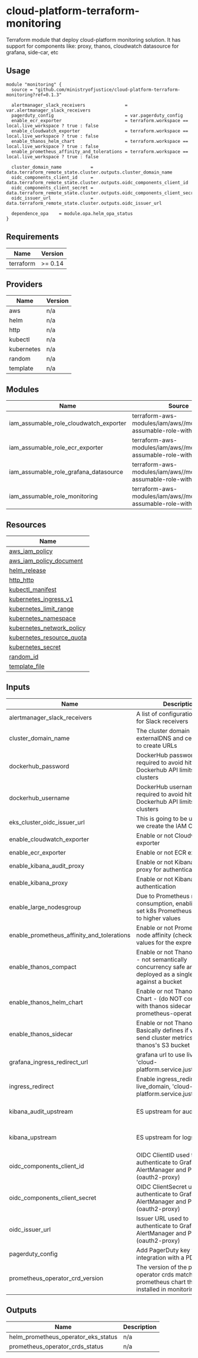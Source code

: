 # cloud-platform-terraform-monitoring

Terraform module that deploy cloud-platform monitoring solution. It has support for components like: proxy, thanos, cloudwatch datasource for grafana, side-car, etc

## Usage

```hcl
module "monitoring" {
  source = "github.com/ministryofjustice/cloud-platform-terraform-monitoring?ref=0.1.3"

  alertmanager_slack_receivers               = var.alertmanager_slack_receivers
  pagerduty_config                           = var.pagerduty_config
  enable_ecr_exporter                        = terraform.workspace == local.live_workspace ? true : false
  enable_cloudwatch_exporter                 = terraform.workspace == local.live_workspace ? true : false
  enable_thanos_helm_chart                   = terraform.workspace == local.live_workspace ? true : false
  enable_prometheus_affinity_and_tolerations = terraform.workspace == local.live_workspace ? true : false
  
  cluster_domain_name           = data.terraform_remote_state.cluster.outputs.cluster_domain_name
  oidc_components_client_id     = data.terraform_remote_state.cluster.outputs.oidc_components_client_id
  oidc_components_client_secret = data.terraform_remote_state.cluster.outputs.oidc_components_client_secret
  oidc_issuer_url               = data.terraform_remote_state.cluster.outputs.oidc_issuer_url

  dependence_opa    = module.opa.helm_opa_status
}
```

<!--- BEGIN_TF_DOCS --->
## Requirements

| Name | Version |
|------|---------|
| terraform | >= 0.14 |

## Providers

| Name | Version |
|------|---------|
| aws | n/a |
| helm | n/a |
| http | n/a |
| kubectl | n/a |
| kubernetes | n/a |
| random | n/a |
| template | n/a |

## Modules

| Name | Source | Version |
|------|--------|---------|
| iam_assumable_role_cloudwatch_exporter | terraform-aws-modules/iam/aws//modules/iam-assumable-role-with-oidc | 3.13.0 |
| iam_assumable_role_ecr_exporter | terraform-aws-modules/iam/aws//modules/iam-assumable-role-with-oidc | 3.13.0 |
| iam_assumable_role_grafana_datasource | terraform-aws-modules/iam/aws//modules/iam-assumable-role-with-oidc | 3.13.0 |
| iam_assumable_role_monitoring | terraform-aws-modules/iam/aws//modules/iam-assumable-role-with-oidc | 3.13.0 |

## Resources

| Name |
|------|
| [aws_iam_policy](https://registry.terraform.io/providers/hashicorp/aws/latest/docs/resources/iam_policy) |
| [aws_iam_policy_document](https://registry.terraform.io/providers/hashicorp/aws/latest/docs/data-sources/iam_policy_document) |
| [helm_release](https://registry.terraform.io/providers/hashicorp/helm/latest/docs/resources/release) |
| [http_http](https://registry.terraform.io/providers/hashicorp/http/latest/docs/data-sources/http) |
| [kubectl_manifest](https://registry.terraform.io/providers/gavinbunney/kubectl/latest/docs/resources/manifest) |
| [kubernetes_ingress_v1](https://registry.terraform.io/providers/hashicorp/kubernetes/latest/docs/resources/ingress_v1) |
| [kubernetes_limit_range](https://registry.terraform.io/providers/hashicorp/kubernetes/latest/docs/resources/limit_range) |
| [kubernetes_namespace](https://registry.terraform.io/providers/hashicorp/kubernetes/latest/docs/resources/namespace) |
| [kubernetes_network_policy](https://registry.terraform.io/providers/hashicorp/kubernetes/latest/docs/resources/network_policy) |
| [kubernetes_resource_quota](https://registry.terraform.io/providers/hashicorp/kubernetes/latest/docs/resources/resource_quota) |
| [kubernetes_secret](https://registry.terraform.io/providers/hashicorp/kubernetes/latest/docs/resources/secret) |
| [random_id](https://registry.terraform.io/providers/hashicorp/random/latest/docs/resources/id) |
| [template_file](https://registry.terraform.io/providers/hashicorp/template/latest/docs/data-sources/file) |

## Inputs

| Name | Description | Type | Default | Required |
|------|-------------|------|---------|:--------:|
| alertmanager\_slack\_receivers | A list of configuration values for Slack receivers | `list(any)` | n/a | yes |
| cluster\_domain\_name | The cluster domain - used by externalDNS and certmanager to create URLs | `any` | n/a | yes |
| dockerhub\_password | DockerHub password - required to avoid hitting Dockerhub API limits in EKS clusters | `string` | `""` | no |
| dockerhub\_username | DockerHub username - required to avoid hitting Dockerhub API limits in EKS clusters | `string` | `""` | no |
| eks\_cluster\_oidc\_issuer\_url | This is going to be used when we create the IAM OIDC role | `string` | `""` | no |
| enable\_cloudwatch\_exporter | Enable or not Cloudwatch exporter | `bool` | `false` | no |
| enable\_ecr\_exporter | Enable or not ECR exporter | `bool` | `false` | no |
| enable\_kibana\_audit\_proxy | Enable or not Kibana-audit proxy for authentication | `bool` | `false` | no |
| enable\_kibana\_proxy | Enable or not Kibana proxy for authentication | `bool` | `false` | no |
| enable\_large\_nodesgroup | Due to Prometheus resource consumption, enabling this will set k8s Prometheus resources to higher values | `bool` | `false` | no |
| enable\_prometheus\_affinity\_and\_tolerations | Enable or not Prometheus node affinity (check helm values for the expressions) | `bool` | `false` | no |
| enable\_thanos\_compact | Enable or not Thanos Compact - not semantically concurrency safe and must be deployed as a singleton against a bucket | `bool` | `false` | no |
| enable\_thanos\_helm\_chart | Enable or not Thanos Helm Chart - (do NOT confuse this with thanos sidecar within prometheus-operator) | `bool` | `false` | no |
| enable\_thanos\_sidecar | Enable or not Thanos sidecar. Basically defines if we want to send cluster metrics to thanos's S3 bucket | `bool` | `false` | no |
| grafana\_ingress\_redirect\_url | grafana url to use live\_domain, 'cloud-platform.service.justice.gov.uk' | `string` | `""` | no |
| ingress\_redirect | Enable ingress\_redirect, to use live\_domain, 'cloud-platform.service.justice.gov.uk' | `bool` | `false` | no |
| kibana\_audit\_upstream | ES upstream for audit logs | `string` | `"https://search-cloud-platform-audit-live-hfclvgaq73cul7ku362rvigti4.eu-west-2.es.amazonaws.com"` | no |
| kibana\_upstream | ES upstream for logs | `string` | `"https://search-cloud-platform-live-dibidbfud3uww3lpxnhj2jdws4.eu-west-2.es.amazonaws.com"` | no |
| oidc\_components\_client\_id | OIDC ClientID used to authenticate to Grafana, AlertManager and Prometheus (oauth2-proxy) | `any` | n/a | yes |
| oidc\_components\_client\_secret | OIDC ClientSecret used to authenticate to Grafana, AlertManager and Prometheus (oauth2-proxy) | `any` | n/a | yes |
| oidc\_issuer\_url | Issuer URL used to authenticate to Grafana, AlertManager and Prometheus (oauth2-proxy) | `any` | n/a | yes |
| pagerduty\_config | Add PagerDuty key to allow integration with a PD service. | `any` | n/a | yes |
| prometheus\_operator\_crd\_version | The version of the prometheus operator crds matching the prometheus chart that is installed in monitoring module | `string` | `"v0.53.1"` | no |

## Outputs

| Name | Description |
|------|-------------|
| helm\_prometheus\_operator\_eks\_status | n/a |
| prometheus\_operator\_crds\_status | n/a |

<!--- END_TF_DOCS --->
